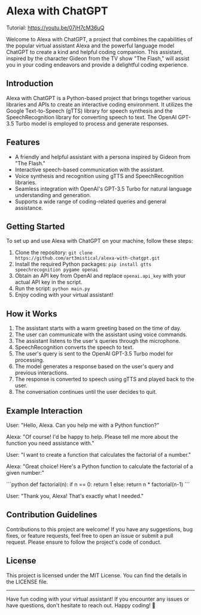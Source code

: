 # Alexa with ChatGPT

Tutorial: https://youtu.be/07jH7cM36uQ

Welcome to Alexa with ChatGPT, a project that combines the capabilities of the popular virtual assistant Alexa and the powerful language model ChatGPT to create a kind and helpful coding companion. This assistant, inspired by the character Gideon from the TV show "The Flash," will assist you in your coding endeavors and provide a delightful coding experience.

## Introduction

Alexa with ChatGPT is a Python-based project that brings together various libraries and APIs to create an interactive coding environment. It utilizes the Google Text-to-Speech (gTTS) library for speech synthesis and the SpeechRecognition library for converting speech to text. The OpenAI GPT-3.5 Turbo model is employed to process and generate responses.

## Features

- A friendly and helpful assistant with a persona inspired by Gideon from "The Flash."
- Interactive speech-based communication with the assistant.
- Voice synthesis and recognition using gTTS and SpeechRecognition libraries.
- Seamless integration with OpenAI's GPT-3.5 Turbo for natural language understanding and generation.
- Supports a wide range of coding-related queries and general assistance.

## Getting Started

To set up and use Alexa with ChatGPT on your machine, follow these steps:

1. Clone the repository: `git clone https://github.com/art3mistical/alexa-with-chatgpt.git`
2. Install the required Python packages: `pip install gtts speechrecognition pygame openai`
3. Obtain an API key from OpenAI and replace `openai.api_key` with your actual API key in the script.
4. Run the script: `python main.py`
5. Enjoy coding with your virtual assistant!

## How it Works

1. The assistant starts with a warm greeting based on the time of day.
2. The user can communicate with the assistant using voice commands.
3. The assistant listens to the user's queries through the microphone.
4. SpeechRecognition converts the speech to text.
5. The user's query is sent to the OpenAI GPT-3.5 Turbo model for processing.
6. The model generates a response based on the user's query and previous interactions.
7. The response is converted to speech using gTTS and played back to the user.
8. The conversation continues until the user decides to quit.

## Example Interaction

User: "Hello, Alexa. Can you help me with a Python function?"

Alexa: "Of course! I'd be happy to help. Please tell me more about the function you need assistance with."

User: "I want to create a function that calculates the factorial of a number."

Alexa: "Great choice! Here's a Python function to calculate the factorial of a given number:"

\`\`\`python
def factorial(n):
    if n == 0:
        return 1
    else:
        return n * factorial(n-1)
\`\`\`

User: "Thank you, Alexa! That's exactly what I needed."

## Contribution Guidelines

Contributions to this project are welcome! If you have any suggestions, bug fixes, or feature requests, feel free to open an issue or submit a pull request. Please ensure to follow the project's code of conduct.

## License

This project is licensed under the MIT License. You can find the details in the LICENSE file.

---

Have fun coding with your virtual assistant! If you encounter any issues or have questions, don't hesitate to reach out. Happy coding! 🚀

